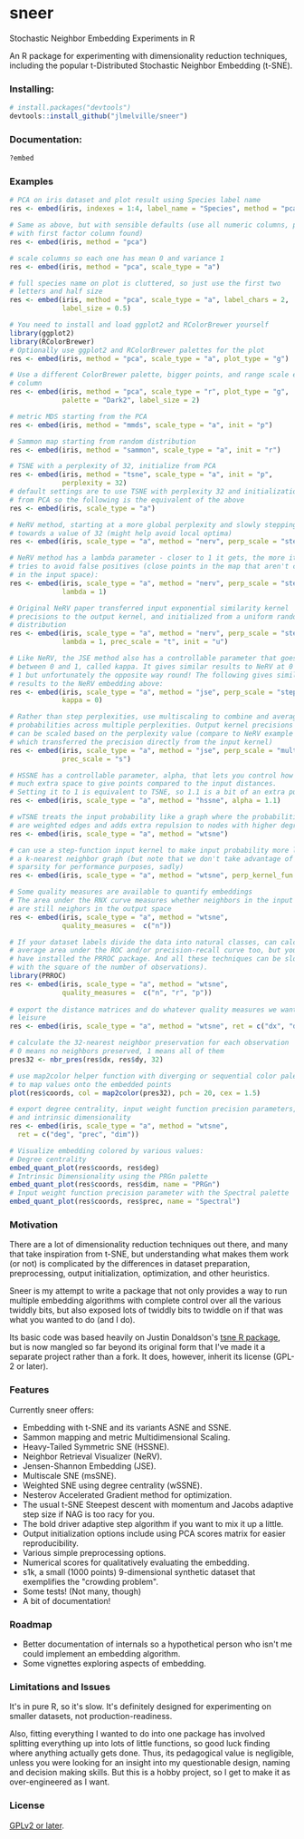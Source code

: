 # sneer
Stochastic Neighbor Embedding Experiments in R

An R package for experimenting with dimensionality reduction techniques, 
including the popular t-Distributed Stochastic Neighbor Embedding (t-SNE).

### Installing:
```R
# install.packages("devtools")
devtools::install_github("jlmelville/sneer")
```

### Documentation:
```R
?embed
```

### Examples
```R
# PCA on iris dataset and plot result using Species label name
res <- embed(iris, indexes = 1:4, label_name = "Species", method = "pca")

# Same as above, but with sensible defaults (use all numeric columns, plot
# with first factor column found)
res <- embed(iris, method = "pca")

# scale columns so each one has mean 0 and variance 1
res <- embed(iris, method = "pca", scale_type = "a")

# full species name on plot is cluttered, so just use the first two
# letters and half size
res <- embed(iris, method = "pca", scale_type = "a", label_chars = 2,
             label_size = 0.5)

# You need to install and load ggplot2 and RColorBrewer yourself
library(ggplot2)
library(RColorBrewer)
# Optionally use ggplot2 and RColorBrewer palettes for the plot
res <- embed(iris, method = "pca", scale_type = "a", plot_type = "g")

# Use a different ColorBrewer palette, bigger points, and range scale each
# column
res <- embed(iris, method = "pca", scale_type = "r", plot_type = "g",
             palette = "Dark2", label_size = 2)

# metric MDS starting from the PCA
res <- embed(iris, method = "mmds", scale_type = "a", init = "p")

# Sammon map starting from random distribution
res <- embed(iris, method = "sammon", scale_type = "a", init = "r")

# TSNE with a perplexity of 32, initialize from PCA
res <- embed(iris, method = "tsne", scale_type = "a", init = "p",
             perplexity = 32)
# default settings are to use TSNE with perplexity 32 and initialization
# from PCA so the following is the equivalent of the above
res <- embed(iris, scale_type = "a")

# NeRV method, starting at a more global perplexity and slowly stepping
# towards a value of 32 (might help avoid local optima)
res <- embed(iris, scale_type = "a", method = "nerv", perp_scale = "step")

# NeRV method has a lambda parameter - closer to 1 it gets, the more it
# tries to avoid false positives (close points in the map that aren't close
# in the input space):
res <- embed(iris, scale_type = "a", method = "nerv", perp_scale = "step",
             lambda = 1)

# Original NeRV paper transferred input exponential similarity kernel
# precisions to the output kernel, and initialized from a uniform random
# distribution
res <- embed(iris, scale_type = "a", method = "nerv", perp_scale = "step",
             lambda = 1, prec_scale = "t", init = "u")

# Like NeRV, the JSE method also has a controllable parameter that goes
# between 0 and 1, called kappa. It gives similar results to NeRV at 0 and
# 1 but unfortunately the opposite way round! The following gives similar
# results to the NeRV embedding above:
res <- embed(iris, scale_type = "a", method = "jse", perp_scale = "step",
             kappa = 0)

# Rather than step perplexities, use multiscaling to combine and average
# probabilities across multiple perplexities. Output kernel precisions
# can be scaled based on the perplexity value (compare to NeRV example
# which transferred the precision directly from the input kernel)
res <- embed(iris, scale_type = "a", method = "jse", perp_scale = "multi",
             prec_scale = "s")

# HSSNE has a controllable parameter, alpha, that lets you control how
# much extra space to give points compared to the input distances.
# Setting it to 1 is equivalent to TSNE, so 1.1 is a bit of an extra push:
res <- embed(iris, scale_type = "a", method = "hssne", alpha = 1.1)

# wTSNE treats the input probability like a graph where the probabilities
# are weighted edges and adds extra repulsion to nodes with higher degrees
res <- embed(iris, scale_type = "a", method = "wtsne")

# can use a step-function input kernel to make input probability more like
# a k-nearest neighbor graph (but note that we don't take advantage of the
# sparsity for performance purposes, sadly)
res <- embed(iris, scale_type = "a", method = "wtsne", perp_kernel_fun = "step")

# Some quality measures are available to quantify embeddings
# The area under the RNX curve measures whether neighbors in the input
# are still neighors in the output space
res <- embed(iris, scale_type = "a", method = "wtsne",
             quality_measures =  c("n"))

# If your dataset labels divide the data into natural classes, can calculate 
# average area under the ROC and/or precision-recall curve too, but you need to 
# have installed the PRROC package. And all these techniques can be slow (scale 
# with the square of the number of observations).
library(PRROC)
res <- embed(iris, scale_type = "a", method = "wtsne", 
             quality_measures =  c("n", "r", "p"))
             
# export the distance matrices and do whatever quality measures we want at our 
# leisure
res <- embed(iris, scale_type = "a", method = "wtsne", ret = c("dx", "dy"))

# calculate the 32-nearest neighbor preservation for each observation
# 0 means no neighbors preserved, 1 means all of them
pres32 <- nbr_pres(res$dx, res$dy, 32)

# use map2color helper function with diverging or sequential color palettes
# to map values onto the embedded points
plot(res$coords, col = map2color(pres32), pch = 20, cex = 1.5)

# export degree centrality, input weight function precision parameters,
# and intrinsic dimensionality
res <- embed(iris, scale_type = "a", method = "wtsne", 
  ret = c("deg", "prec", "dim"))

# Visualize embedding colored by various values:
# Degree centrality
embed_quant_plot(res$coords, res$deg)
# Intrinsic Dimensionality using the PRGn palette
embed_quant_plot(res$coords, res$dim, name = "PRGn")
# Input weight function precision parameter with the Spectral palette
embed_quant_plot(res$coords, res$prec, name = "Spectral")
```

### Motivation

There are a lot of dimensionality reduction techniques out there, and many that 
take inspiration from t-SNE, but understanding what makes them work (or not) is 
complicated by the differences in dataset preparation, preprocessing, output 
initialization, optimization, and other heuristics. 

Sneer is my attempt to write a package that not only provides a way to run 
multiple embedding algorithms with complete control over all the various 
twiddly bits, but also exposed lots of twiddly bits to twiddle on if that was 
what you wanted to do (and I do).

Its basic code was based heavily on Justin Donaldson's 
[tsne R package](https://github.com/cran/tsne), but is now mangled so far 
beyond its original form that I've made it a separate project rather than a 
fork. It does, however, inherit its license (GPL-2 or later).

### Features

Currently sneer offers:

* Embedding with t-SNE and its variants ASNE and SSNE.
* Sammon mapping and metric Multidimensional Scaling.
* Heavy-Tailed Symmetric SNE (HSSNE).
* Neighbor Retrieval Visualizer (NeRV).
* Jensen-Shannon Embedding (JSE).
* Multiscale SNE (msSNE).
* Weighted SNE using degree centrality (wSSNE).
* Nesterov Accelerated Gradient method for optimization.
* The usual t-SNE Steepest descent with momentum and Jacobs adaptive step size
if NAG is too racy for you.
* The bold driver adaptive step algorithm if you want to mix it up a little.
* Output initialization options include using PCA scores matrix for easier
reproducibility.
* Various simple preprocessing options.
* Numerical scores for qualitatively evaluating the embedding.
* s1k, a small (1000 points) 9-dimensional synthetic dataset that exemplifies
the "crowding problem".
* Some tests! (Not many, though)
* A bit of documentation!

### Roadmap
* Better documentation of internals so a hypothetical person who isn't me
could implement an embedding algorithm.
* Some vignettes exploring aspects of embedding.

### Limitations and Issues
It's in pure R, so it's slow. It's definitely designed for experimenting on 
smaller datasets, not production-readiness.

Also, fitting everything I wanted to do into one package has involved 
splitting everything up into lots of little functions, so good luck finding 
where anything actually gets done. Thus, its pedagogical value is negligible, 
unless you were looking for an insight into my questionable design, naming and 
decision making skills. But this is a hobby project, so I get to make it as 
over-engineered as I want.

### License
[GPLv2 or later](https://www.gnu.org/licenses/gpl-2.0.txt).
